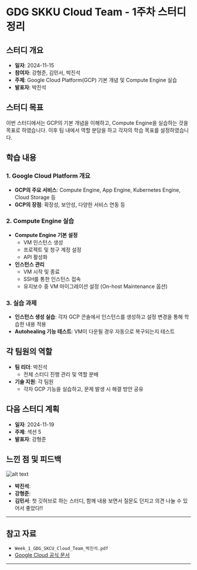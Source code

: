 # GDG SKKU Cloud Team - 1주차 스터디 정리

## 스터디 개요

- **일자**: 2024-11-15
- **참여자**: 강형준, 김민서, 박진석
- **주제**: Google Cloud Platform(GCP) 기본 개념 및 Compute Engine 실습
- **발표자**: 박진석

## 스터디 목표

이번 스터디에서는 GCP의 기본 개념을 이해하고, Compute Engine을 실습하는 것을 목표로 하였습니다. 이후 팀 내에서 역할 분담을 하고 각자의 학습 목표를 설정하였습니다.

## 학습 내용

### 1. Google Cloud Platform 개요

- **GCP의 주요 서비스**: Compute Engine, App Engine, Kubernetes Engine, Cloud Storage 등
- **GCP의 장점**: 확장성, 보안성, 다양한 서비스 연동 등

### 2. Compute Engine 실습

- **Compute Engine 기본 설정**
  - VM 인스턴스 생성
  - 프로젝트 및 청구 계정 설정
  - API 활성화
- **인스턴스 관리**
  - VM 시작 및 종료
  - SSH를 통한 인스턴스 접속
  - 유지보수 중 VM 마이그레이션 설정 (On-host Maintenance 옵션)

### 3. 실습 과제

- **인스턴스 생성 실습**: 각자 GCP 콘솔에서 인스턴스를 생성하고 설정 변경을 통해 학습한 내용 적용
- **Autohealing 기능 테스트**: VM이 다운될 경우 자동으로 복구되는지 테스트

## 각 팀원의 역할

- **팀 리더**: 박진석
  - 전체 스터디 진행 관리 및 역할 분배
- **기술 지원**: 각 팀원
  - 각자 GCP 기능을 실습하고, 문제 발생 시 해결 방안 공유

## 다음 스터디 계획

- **일자**: 2024-11-19
- **주제**: 섹션 5
- **발표자**: 강형준

## 느낀 점 및 피드백

![alt text](<스크린샷 2024-11-15 오후 4.53.05.png>)

- **박진석**:
- **강형준**:
- **김민서**: 첫 깃허브로 하는 스터디, 함께 내용 보면서 질문도 던지고 의견 나눌 수 있어서 좋았다!!

---

## 참고 자료

- `Week_1_GDG_SKCU_Cloud_Team_박진석.pdf`
- [Google Cloud 공식 문서](https://cloud.google.com/docs)

---
